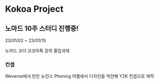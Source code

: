 # Kokoa Project

## 노마드 10주 스터디 진행중!

23/01/02 ~ 23/01/15

노마드 코더 코코아톡 강의 졸업과제

### 컨셉

Weverse에서 만든 뉴진스 Phoning 어플에서 디자인을 착안해
Y2K 컨셉으로 제작
